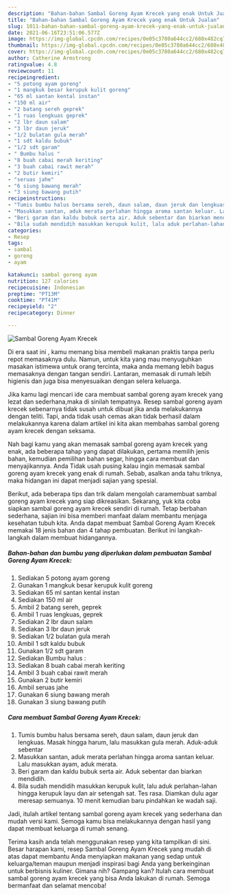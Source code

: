 ```yaml
---
description: "Bahan-bahan Sambal Goreng Ayam Krecek yang enak Untuk Jualan"
title: "Bahan-bahan Sambal Goreng Ayam Krecek yang enak Untuk Jualan"
slug: 1011-bahan-bahan-sambal-goreng-ayam-krecek-yang-enak-untuk-jualan
date: 2021-06-16T23:51:06.577Z
image: https://img-global.cpcdn.com/recipes/0e05c3780a644cc2/680x482cq70/sambal-goreng-ayam-krecek-foto-resep-utama.jpg
thumbnail: https://img-global.cpcdn.com/recipes/0e05c3780a644cc2/680x482cq70/sambal-goreng-ayam-krecek-foto-resep-utama.jpg
cover: https://img-global.cpcdn.com/recipes/0e05c3780a644cc2/680x482cq70/sambal-goreng-ayam-krecek-foto-resep-utama.jpg
author: Catherine Armstrong
ratingvalue: 4.8
reviewcount: 11
recipeingredient:
- "5 potong ayam goreng"
- "1 mangkuk besar kerupuk kulit goreng"
- "65 ml santan kental instan"
- "150 ml air"
- "2 batang sereh geprek"
- "1 ruas lengkuas geprek"
- "2 lbr daun salam"
- "3 lbr daun jeruk"
- "1/2 bulatan gula merah"
- "1 sdt kaldu bubuk"
- "1/2 sdt garam"
- " Bumbu halus "
- "8 buah cabai merah keriting"
- "3 buah cabai rawit merah"
- "2 butir kemiri"
- "seruas jahe"
- "6 siung bawang merah"
- "3 siung bawang putih"
recipeinstructions:
- "Tumis bumbu halus bersama sereh, daun salam, daun jeruk dan lengkuas. Masak hingga harum, lalu masukkan gula merah. Aduk-aduk sebentar"
- "Masukkan santan, aduk merata perlahan hingga aroma santan keluar. Lalu masukkan ayam, aduk merata."
- "Beri garam dan kaldu bubuk serta air. Aduk sebentar dan biarkan mendidih."
- "Bila sudah mendidih masukkan kerupuk kulit, lalu aduk perlahan-lahan hingga kerupuk layu dan air setengah sat. Tes rasa. Diamkan dulu agar meresap semuanya. 10 menit kemudian baru pindahkan ke wadah saji."
categories:
- Resep
tags:
- sambal
- goreng
- ayam

katakunci: sambal goreng ayam 
nutrition: 127 calories
recipecuisine: Indonesian
preptime: "PT13M"
cooktime: "PT41M"
recipeyield: "2"
recipecategory: Dinner

---
```



![Sambal Goreng Ayam Krecek](https://img-global.cpcdn.com/recipes/0e05c3780a644cc2/680x482cq70/sambal-goreng-ayam-krecek-foto-resep-utama.jpg)

Di era  saat ini , kamu memang bisa membeli makanan praktis tanpa perlu repot memasaknya dulu. Namun, untuk kita yang mau menyuguhkan masakan istimewa untuk orang tercinta, maka anda memang lebih bagus memasaknya dengan tangan sendiri. Lantaran, memasak di rumah lebih higienis dan juga bisa menyesuaikan dengan selera keluarga.

Jika kamu lagi mencari ide cara membuat sambal goreng ayam krecek yang lezat dan sederhana,maka di sinilah tempatnya. Resep sambal goreng ayam krecek  sebenarnya tidak susah untuk dibuat jika anda melakukannya dengan teliti. Tapi, anda tidak usah cemas akan tidak berhasil dalam melakukannya 
karena dalam artikel ini kita akan membahas sambal goreng ayam krecek dengan seksama.  



Nah bagi kamu yang akan memasak sambal goreng ayam krecek yang enak, ada beberapa tahap yang dapat dilakukan, pertama memilih jenis bahan, kemudian pemilihan bahan segar, hingga cara membuat dan menyajikannya. Anda Tidak usah pusing kalau ingin memasak sambal goreng ayam krecek yang enak di rumah. Sebab, asalkan anda  tahu triknya, maka hidangan ini dapat menjadi sajian yang spesial.

Berikut, ada beberapa tips dan trik dalam mengolah caramembuat sambal goreng ayam krecek yang siap dikreasikan. Sekarang, yuk kita coba siapkan sambal goreng ayam krecek sendiri di rumah. Tetap berbahan sederhana, sajian ini bisa memberi manfaat dalam membantu menjaga kesehatan tubuh kita. Anda dapat membuat Sambal Goreng Ayam Krecek memakai 18 jenis bahan dan 4 tahap pembuatan. Berikut ini langkah-langkah dalam membuat hidangannya.

<!--inarticleads1-->

##### Bahan-bahan dan bumbu yang diperlukan dalam pembuatan Sambal Goreng Ayam Krecek:

1. Sediakan 5 potong ayam goreng
1. Gunakan 1 mangkuk besar kerupuk kulit goreng
1. Sediakan 65 ml santan kental instan
1. Sediakan 150 ml air
1. Ambil 2 batang sereh, geprek
1. Ambil 1 ruas lengkuas, geprek
1. Sediakan 2 lbr daun salam
1. Sediakan 3 lbr daun jeruk
1. Sediakan 1/2 bulatan gula merah
1. Ambil 1 sdt kaldu bubuk
1. Gunakan 1/2 sdt garam
1. Sediakan  Bumbu halus :
1. Sediakan 8 buah cabai merah keriting
1. Ambil 3 buah cabai rawit merah
1. Gunakan 2 butir kemiri
1. Ambil seruas jahe
1. Gunakan 6 siung bawang merah
1. Gunakan 3 siung bawang putih




<!--inarticleads2-->

##### Cara membuat Sambal Goreng Ayam Krecek:

1. Tumis bumbu halus bersama sereh, daun salam, daun jeruk dan lengkuas. Masak hingga harum, lalu masukkan gula merah. Aduk-aduk sebentar
1. Masukkan santan, aduk merata perlahan hingga aroma santan keluar. Lalu masukkan ayam, aduk merata.
1. Beri garam dan kaldu bubuk serta air. Aduk sebentar dan biarkan mendidih.
1. Bila sudah mendidih masukkan kerupuk kulit, lalu aduk perlahan-lahan hingga kerupuk layu dan air setengah sat. Tes rasa. Diamkan dulu agar meresap semuanya. 10 menit kemudian baru pindahkan ke wadah saji.




Jadi, itulah artikel tentang  sambal goreng ayam krecek  yang sederhana dan mudah versi kami. Semoga kamu bisa melakukannya dengan hasil yang dapat membuat keluarga di rumah senang. 

Terima kasih anda telah menggunakan resep yang kita tampilkan di sini. Besar harapan kami, resep  Sambal Goreng Ayam Krecek yang mudah di atas dapat membantu Anda menyiapkan makanan yang sedap untuk keluarga/teman maupun menjadi inspirasi bagi Anda yang berkeinginan untuk berbisnis kuliner. Gimana nih? Gampang kan? Itulah cara membuat sambal goreng ayam krecek yang bisa Anda lakukan di rumah. Semoga bermanfaat dan selamat mencoba!

